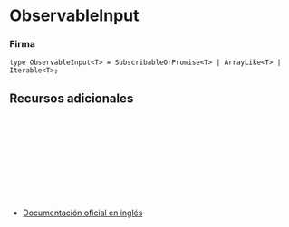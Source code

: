 # ObservableInput

### Firma

`type ObservableInput<T> = SubscribableOrPromise<T> | ArrayLike<T> | Iterable<T>;`

## Recursos adicionales

<a target="_blank" href="https://github.com/ReactiveX/rxjs/blob/6.5.5/src/internal/types.ts#L51-L52">
<svg>
  <use xlink:href="/assets/icons/source.svg#source-code"></use>
</svg>
</a>
</div>

- <a target="_blank" href="https://rxjs.dev/api/index/type-alias/ObservableInput">Documentación oficial en inglés</a>
